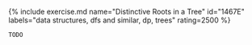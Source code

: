 {% include exercise.md name="Distinctive Roots in a Tree" id="1467E" labels="data structures, dfs and similar, dp, trees" rating=2500 %}

```
TODO
```
